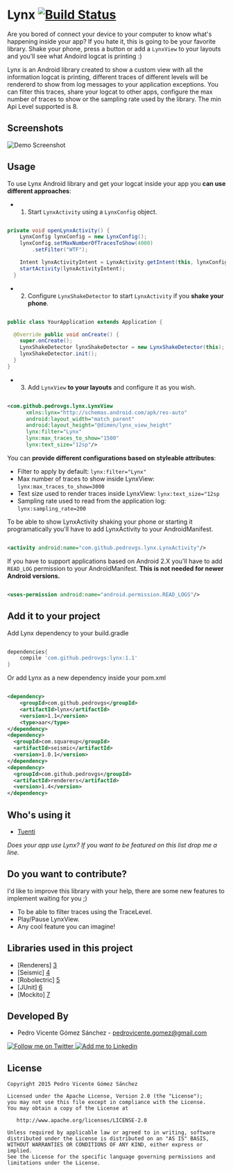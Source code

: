 Lynx [![Build Status](https://travis-ci.org/pedrovgs/Lynx.svg?branch=master)](https://travis-ci.org/pedrovgs/Lynx)
====


Are you bored of connect your device to your computer to know what's happening inside your app? If you hate it, this is going to be your favorite library. Shake your phone, press a button or add a ``LynxView`` to your layouts and you'll see what Andoird logcat is printing :)

Lynx is an Android library created to show a custom view with all the information logcat is printing, different traces of different levels will be rendererd to show from log messages to your application exceptions. You can filter this traces, share your logcat to other apps, configure the max number of traces to show or the sampling rate used by the library. The min Api Level supported is 8.

Screenshots
-----------

![Demo Screenshot][1]

Usage
-----

To use Lynx Android library and get your logcat inside your app you **can use different approaches**:

* 1. Start ``LynxActivity`` using a ``LynxConfig`` object.

```java

private void openLynxActivity() {
    LynxConfig lynxConfig = new LynxConfig();
    lynxConfig.setMaxNumberOfTracesToShow(4000)
        .setFilter("WTF");

    Intent lynxActivityIntent = LynxActivity.getIntent(this, lynxConfig);
    startActivity(lynxActivityIntent);
  }

```

* 2. Configure ``LynxShakeDetector`` to start ``LynxActivity`` if you **shake your phone**.

```java

public class YourApplication extends Application {

  @Override public void onCreate() {
    super.onCreate();
    LynxShakeDetector lynxShakeDetector = new LynxShakeDetector(this);
    lynxShakeDetector.init();
  }
}

```

* 3. Add ``LynxView`` **to your layouts** and configure it as you wish.

```xml

<com.github.pedrovgs.lynx.LynxView
      xmlns:lynx="http://schemas.android.com/apk/res-auto"
      android:layout_width="match_parent"
      android:layout_height="@dimen/lynx_view_height"
      lynx:filter="Lynx"
      lynx:max_traces_to_show="1500"
      lynx:text_size="12sp"/>

```

You can **provide different configurations based on styleable attributes**:

* Filter to apply by default: ``lynx:filter="Lynx"``
* Max number of traces to show inside LynxView: ``lynx:max_traces_to_show=3000``
* Text size used to render traces inside LynxView: ``lynx:text_size="12sp``
* Sampling rate used to read from the application log: ``lynx:sampling_rate=200``

To be able to show LynxActivity shaking your phone or starting it programatically you'll have to add LynxActivity to your AndroidManifest.

```xml

<activity android:name="com.github.pedrovgs.lynx.LynxActivity"/>

```

If you have to support applications based on Android 2.X you'll have to add ``READ_LOG`` permission to your AndroidManifest. **This is not needed for newer Android versions.**

```xml

<uses-permission android:name="android.permission.READ_LOGS"/>

```


Add it to your project
----------------------


Add Lynx dependency to your build.gradle

```groovy

dependencies{
    compile 'com.github.pedrovgs:lynx:1.1'
}

```

Or add Lynx as a new dependency inside your pom.xml

```xml

<dependency>
    <groupId>com.github.pedrovgs</groupId>
    <artifactId>lynx</artifactId>
    <version>1.1</version>
    <type>aar</type>
</dependency>
<dependency>
  <groupId>com.squareup</groupId>
  <artifactId>seismic</artifactId>
  <version>1.0.1</version>
</dependency>
<dependency>
  <groupId>com.github.pedrovgs</groupId>
  <artifactId>renderers</artifactId>
  <version>1.4</version>
</dependency>
```


Who's using it
--------------

* [Tuenti][2]

*Does your app use Lynx? If you want to be featured on this list drop me a line.*

Do you want to contribute?
--------------------------

I'd like to improve this library with your help, there are some new features to implement waiting for you ;)

* To be able to filter traces using the TraceLevel.
* Play/Pause LynxView.
* Any cool feature you can imagine!

Libraries used in this project
------------------------------

* [Renderers] [3]
* [Seismic] [4]
* [Robolectric] [5]
* [JUnit] [6]
* [Mockito] [7]



Developed By
------------

* Pedro Vicente Gómez Sánchez - <pedrovicente.gomez@gmail.com>

<a href="https://twitter.com/pedro_g_s">
  <img alt="Follow me on Twitter" src="http://imageshack.us/a/img812/3923/smallth.png" />
</a>
<a href="http://www.linkedin.com/in/pedrovg">
  <img alt="Add me to Linkedin" src="http://imageshack.us/a/img41/7877/smallld.png" />
</a>

License
-------

    Copyright 2015 Pedro Vicente Gómez Sánchez

    Licensed under the Apache License, Version 2.0 (the "License");
    you may not use this file except in compliance with the License.
    You may obtain a copy of the License at

       http://www.apache.org/licenses/LICENSE-2.0

    Unless required by applicable law or agreed to in writing, software
    distributed under the License is distributed on an "AS IS" BASIS,
    WITHOUT WARRANTIES OR CONDITIONS OF ANY KIND, either express or implied.
    See the License for the specific language governing permissions and
    limitations under the License.


[1]: ./art/screenshot_demo_1.gif
[2]: https://play.google.com/store/apps/details?id=com.tuenti.messenger
[3]: https://github.com/pedrovgs/Renderers
[4]: https://github.com/square/seismic
[5]: https://github.com/robolectric/robolectric
[6]: https://github.com/junit-team/junit
[7]: https://github.com/mockito/mockito
